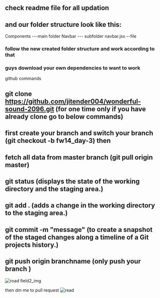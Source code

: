 ## check readme file for all updation

## and our folder structure look like this:

Components ---main folder
Navbar --- subfolder
navbar.jsx --file

### follow the new created folder structure and work according to that

### guys download your own dependencies to want to work

github commands

## git clone https://github.com/jitender004/wonderful-sound-2096.git         (for one time only if you have already clone go to below commands)
     
## first create your branch and switch your branch (git checkout -b fw14_day-3)  then 

##  fetch all data from master branch    (git pull origin master)

## git status (displays the state of the working directory and the staging area.)

## git add . (adds a change in the working directory to the staging area.)

## git commit -m "message" (to create a snapshot of the staged changes along a timeline of a Git projects history.)

## git push origin branchname (only push your branch )


![road  field2_img](https://user-images.githubusercontent.com/74128940/193384411-b5184f69-7bef-463a-975e-aea65d0368fd.png)


then dm me to pull request
![read](https://user-images.githubusercontent.com/74128940/193384393-9f634237-9017-4989-a6c5-c83c48ac5271.jpg)


